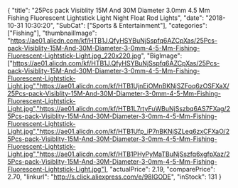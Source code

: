 {
	"title": "25Pcs pack Visiblity 15M And 30M  Diameter 3.0mm 4.5 Mm Fishing  Fluorescent Lightstick Light Night Float Rod Lights",
	"date": "2018-10-31 10:30:20",
	"SubCat": ["Sports & Entertainment"],
	"categories": ["Fishing"],
	"thumbnailImage": "https://ae01.alicdn.com/kf/HTB1J.QfyHSYBuNjSspfq6AZCpXas/25Pcs-pack-Visiblity-15M-And-30M-Diameter-3-0mm-4-5-Mm-Fishing-Fluorescent-Lightstick-Light.jpg_220x220.jpg",
	"BigImage": ["https://ae01.alicdn.com/kf/HTB1J.QfyHSYBuNjSspfq6AZCpXas/25Pcs-pack-Visiblity-15M-And-30M-Diameter-3-0mm-4-5-Mm-Fishing-Fluorescent-Lightstick-Light.jpg","https://ae01.alicdn.com/kf/HTB1UjnEiOMnBKNjSZFoq6zOSFXaX/25Pcs-pack-Visiblity-15M-And-30M-Diameter-3-0mm-4-5-Mm-Fishing-Fluorescent-Lightstick-Light.jpg","https://ae01.alicdn.com/kf/HTB1L7rtyFuWBuNjSszbq6AS7FXag/25Pcs-pack-Visiblity-15M-And-30M-Diameter-3-0mm-4-5-Mm-Fishing-Fluorescent-Lightstick-Light.jpg","https://ae01.alicdn.com/kf/HTB1Ufp_iP7nBKNjSZLeq6zxCFXaO/25Pcs-pack-Visiblity-15M-And-30M-Diameter-3-0mm-4-5-Mm-Fishing-Fluorescent-Lightstick-Light.jpg","https://ae01.alicdn.com/kf/HTB1PHyPyMaTBuNjSszfq6xgfpXaz/25Pcs-pack-Visiblity-15M-And-30M-Diameter-3-0mm-4-5-Mm-Fishing-Fluorescent-Lightstick-Light.jpg"],
	"actualPrice": 2.19,
	"comparePrice": 2.70,
	"linkurl": "http://s.click.aliexpress.com/e/98IGODE",
	"inStock": 131
}
